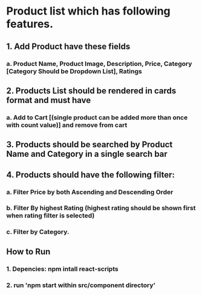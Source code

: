 # Product list which has following features.
## 1. Add Product have these fields
###    a. Product Name, Product Image, Description, Price, Category [Category Should be Dropdown List], Ratings
## 2. Products List should be rendered in cards format and must have
###    a. Add to Cart [(single product can be added more than once with count value)] and remove from cart
## 3. Products should be searched by Product Name and Category in a single search bar
## 4. Products should have the following filter:
###    a. Filter Price by both Ascending and Descending Order
###    b. Filter By highest Rating (highest rating should be shown first when rating filter is selected)
###    c. Filter by Category.

## How to Run
### 1. Depencies: npm intall react-scripts
### 2. run 'npm start within src/component directory'


